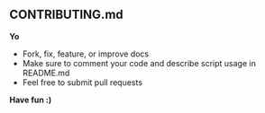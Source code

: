 ## CONTRIBUTING.md

**Yo** 

* Fork, fix, feature, or improve docs ️
* Make sure to comment your code and describe script usage in README.md
* Feel free to submit pull requests

**Have fun :)** 
